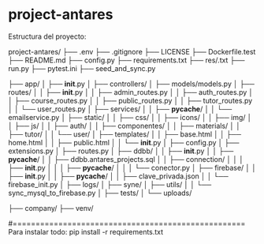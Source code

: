 # project-antares

Estructura del proyecto:

project-antares/
├── .env
├── .gitignore
├── LICENSE
├── Dockerfile.test
├── README.md
├── config.py
├── requirements.txt
├── res/.txt
├── run.py
├── pytest.ini
├── seed_and_sync.py

├── app/
│   ├── __init__.py
│   ├── controllers/
│   ├── models/models.py
│   ├── routes/
│   │   ├── __init__.py
│   │   ├── admin_routes.py
│   │   ├── auth_routes.py
│   │   ├── course_routes.py
│   │   ├── public_routes.py
│   │   ├── tutor_routes.py
│   │   └── user_routes.py
│   ├── services/
│   │   ├── __pycache__/
│   │   └── emailservice.py
│   ├── static/
│   │   ├── css/
│   │   ├── icons/
│   │   ├── img/
│   │   ├── js/
│   │   ├── auth/
│   │   ├── componentes/
│   │   ├── materials/
│   │   ├── tutor/
│   │   └── user/
│   ├── templates/
│   │   ├── base.html
│   │   ├── home.html
│   │   ├── public.html
│   │   └── __init__.py
│   ├── config.py
│   ├── extensions.py
│   ├── routes.py
│   ├── ddbb/
│   │   ├── __init__.py
│   │   ├── __pycache__/
│   │   ├── ddbb.antares_projects.sql
│   │   ├── connection/
│   │   │   ├── __init__.py
│   │   │   ├── __pycache__/
│   │   │   └── conector.py
│   ├── firebase/
│   │   ├── __init__.py
│   │   ├── __pycache__/
│   │   ├── clave_privada.json
│   │   └── firebase_init.py
│   ├── logs/
│   ├── syne/
│   ├── utils/
│   │   └── sync_mysql_to_firebase.py
│   ├── tests/
│   └── uploads/

├── company/
├── venv/

#===================================================
Para instalar todo: pip install -r requirements.txt


